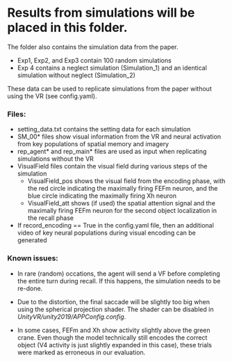 # Results from simulations will be placed in this folder.
The folder also contains the simulation data from the paper.

- Exp1, Exp2, and Exp3 contain 100 random simulations
- Exp 4 contains a neglect simulation (Simulation_1) and an identical simulation without neglect (Simulation_2)

These data can be used to replicate simulations from the paper without using the VR (see config.yaml).

### Files:

 - setting_data.txt contains the setting data for each simulation
 - SM_00* files show visual information from the VR and neural activation from key populations of spatial memory and imagery
 - rep_agent* and rep_main* files are used as input when replicating simulations without the VR
 - VisualField files contain the visual field during various steps of the simulation
    - VisualField_pos shows the visual field from the encoding phase, with the red circle indicating the maximally firing FEFm neuron, and the blue circle indicating the maximally firing Xh neuron
    - VisualField_att shows (if used) the spatial attention signal and the maximally firing FEFm neuron for the second object localization in the recall phase
 - If record_encoding == True in the config.yaml file, then an additional video of key neural populations during visual encoding can be generated

### Known issues:

- In rare (random) occations, the agent will send a VF before completing the entire turn during recall. If this happens, the simulation needs to be re-done.

- Due to the distortion, the final saccade will be slightly too big when using the spherical projection shader. The shader can be disabled in *UnityVR/unity2019/APPConfig.config*.

- In some cases, FEFm and Xh show activity slightly above the green crane. Even though the model technically still encodes the correct object (V4 activity is just slightly expanded in this case), these trials were marked as erroneous in our evaluation.
